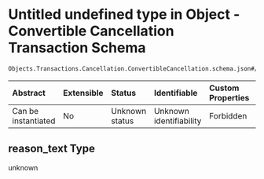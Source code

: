 # Untitled undefined type in Object - Convertible Cancellation Transaction Schema

```txt
Objects.Transactions.Cancellation.ConvertibleCancellation.schema.json#/properties/reason_text
```



| Abstract            | Extensible | Status         | Identifiable            | Custom Properties | Additional Properties | Access Restrictions | Defined In                                                                                                                                        |
| :------------------ | :--------- | :------------- | :---------------------- | :---------------- | :-------------------- | :------------------ | :------------------------------------------------------------------------------------------------------------------------------------------------ |
| Can be instantiated | No         | Unknown status | Unknown identifiability | Forbidden         | Allowed               | none                | [ConvertibleCancellation.schema.json*](../../schema/objects/transactions/cancellation/ConvertibleCancellation.schema.json "open original schema") |

## reason_text Type

unknown
